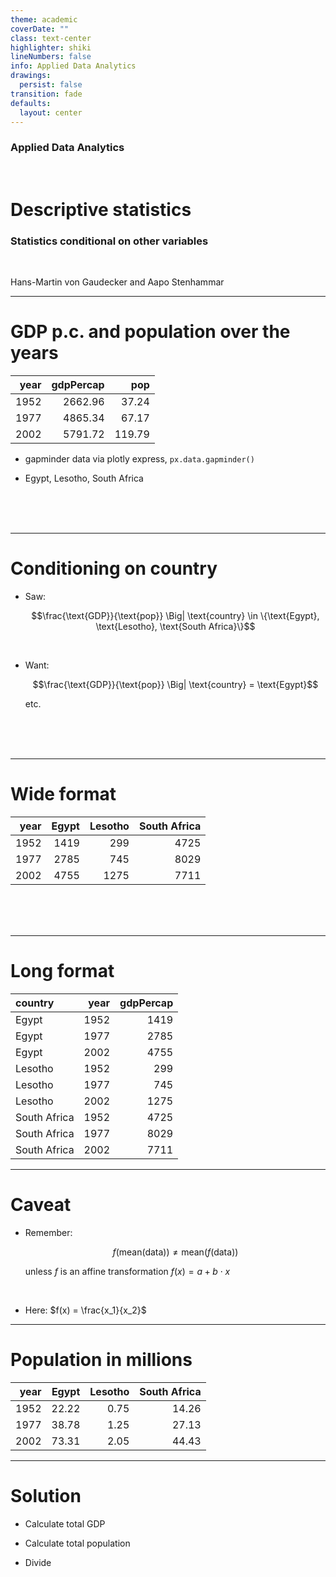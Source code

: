 ```yaml
---
theme: academic
coverDate: ""
class: text-center
highlighter: shiki
lineNumbers: false
info: Applied Data Analytics
drawings:
  persist: false
transition: fade
defaults:
  layout: center
---
```


### Applied Data Analytics

<br/>

# Descriptive statistics

### Statistics conditional on other variables

<br/>


Hans-Martin von Gaudecker and Aapo Stenhammar

---

# GDP p.c. and population over the years

<div class="grid grid-cols-2 gap-4">
<div>

|   year |   gdpPercap |    pop |
|-------:|------------:|-------:|
|   1952 |     2662.96 |  37.24 |
|   1977 |     4865.34 |  67.17 |
|   2002 |     5791.72 | 119.79 |

</div>
<div>


- gapminder data via plotly express, `px.data.gapminder()`

- Egypt, Lesotho, South Africa

<br/>
<br/>
<br/>
</div>
</div>

---

# Conditioning on country

- Saw:

  $$\frac{\text{GDP}}{\text{pop}} \Big| \text{country} \in \{\text{Egypt}, \text{Lesotho}, \text{South Africa}\}$$

<br/>

- Want:

  $$\frac{\text{GDP}}{\text{pop}} \Big| \text{country} = \text{Egypt}$$

  etc.

<br/>
<br/>
<br/>

---

# Wide format

|   year |   Egypt |   Lesotho |   South Africa |
|-------:|--------:|----------:|---------------:|
|   1952 |    1419 |       299 |           4725 |
|   1977 |    2785 |       745 |           8029 |
|   2002 |    4755 |      1275 |           7711 |

<br/>
<br/>
<br/>

---

# Long format

| country      |   year |   gdpPercap |
|:-------------|-------:|------------:|
| Egypt        |   1952 |        1419 |
| Egypt        |   1977 |        2785 |
| Egypt        |   2002 |        4755 |
| Lesotho      |   1952 |         299 |
| Lesotho      |   1977 |         745 |
| Lesotho      |   2002 |        1275 |
| South Africa |   1952 |        4725 |
| South Africa |   1977 |        8029 |
| South Africa |   2002 |        7711 |

---

# Caveat

- Remember:

  $$
  f(\text{mean}(\text{data})) \neq \text{mean}(f(\text{data}))
  $$

  unless $f$ is an affine transformation $f(x) = a + b \cdot x$

<br/>

- Here: $f(x) = \frac{x_1}{x_2}$


---

# Population in millions

|   year |   Egypt |   Lesotho |   South Africa |
|-------:|--------:|----------:|---------------:|
|   1952 |   22.22 |      0.75 |          14.26 |
|   1977 |   38.78 |      1.25 |          27.13 |
|   2002 |   73.31 |      2.05 |          44.43 |

---

# Solution

- Calculate total GDP

- Calculate total population

- Divide
